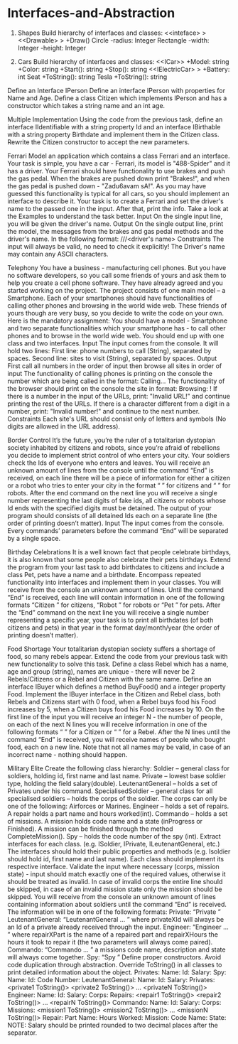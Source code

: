 ﻿# Interfaces-and-Abstraction

1. Shapes
Build hierarchy of interfaces and classes:
&lt;&lt;inteface&gt;
&gt;
&lt;&lt;Drawable&gt;
&gt;
+Draw()
Circle
-radius: Integer
Rectangle
-width: Integer
-height: Integer

2. Cars
Build hierarchy of interfaces and classes:
&lt;&lt;ICar&gt;&gt;
+Model: string
+Color: string
+Start(): string
+Stop(): string
&lt;&lt;IElectricCar&gt;
&gt;
+Battery: int
Seat
+ToString(): string
Tesla
+ToString(): string

Define an Interface IPerson
Define an interface IPerson with properties for Name and Age. Define a class Citizen which implements IPerson and has a constructor which takes a string name and an int age.

Multiple Implementation
Using the code from the previous task, define an interface IIdentifiable with a string property Id and an interface IBirthable with a string property Birthdate and implement them in the Citizen class. Rewrite the Citizen constructor to accept the new parameters.

Ferrari
Model an application which contains a class Ferrari and an interface. Your task is simple, you have a car - Ferrari, its model is "488-Spider" and it has a driver. Your Ferrari should have functionality to use brakes and push the gas pedal. When the brakes are pushed down print "Brakes!", and when the gas pedal is pushed down - "Zadu6avam sA!". As you may have guessed this functionality is typical for all cars, so you should implement an interface to describe it. 
Your task is to create a Ferrari and set the driver's name to the passed one in the input. After that, print the info. Take a look at the Examples to understand the task better.
Input
On the single input line, you will be given the driver's name.
Output
On the single output line, print the model, the messages from the brakes and gas pedal methods and the driver's name. In the following format:
<model>/<brakes>/<gas pedal>/<driver's name>
Constraints
The input will always be valid, no need to check it explicitly! The Driver's name may contain any ASCII characters.

Telephony
You have a business - manufacturing cell phones. But you have no software developers, so you call some friends of yours and ask them to help you create a cell phone software. They have already agreed and you started working on the project. The project consists of one main model – a Smartphone. Each of your smartphones should have functionalities of calling other phones and browsing in the world wide web.
These friends of yours though are very busy, so you decide to write the code on your own. Here is the mandatory assignment:
You should have a model - Smartphone and two separate functionalities which your smartphone has - to call other phones and to browse in the world wide web. You should end up with one class and two interfaces.
Input
The input comes from the console. It will hold two lines:
First line: phone numbers to call (String), separated by spaces.
Second line: sites to visit (String), separated by spaces.
Output
First call all numbers in the order of input then browse all sites in order of input
The functionality of calling phones is printing on the console the number which are being called in the format:
Calling... <number>
The functionality of the browser should print on the console the site in format:
Browsing: <site>!
If there is a number in the input of the URLs, print: "Invalid URL!" and continue printing the rest of the URLs.
If there is a character different from a digit in a number, print: "Invalid number!" and continue to the next number.
Constraints
Each site's URL should consist only of letters and symbols (No digits are allowed in the URL address).

Border Control
It’s the future, you’re the ruler of a totalitarian dystopian society inhabited by citizens and robots, since you’re afraid of rebellions you decide to implement strict control of who enters your city. Your soldiers check the Ids of everyone who enters and leaves.
You will receive an unknown amount of lines from the console until the command “End” is received, on each line there will be a piece of information for either a citizen or a robot who tries to enter your city in the format “<name> <age> <id>” for citizens and “<model> <id>” for robots. After the end command on the next line you will receive a single number representing the last digits of fake ids, all citizens or robots whose Id ends with the specified digits must be detained.
The output of your program should consists of all detained Ids each on a separate line (the order of printing doesn’t matter).
Input
The input comes from the console. Every commands’ parameters before the command “End” will be separated by a single space.

Birthday Celebrations
It is a well known fact that people celebrate birthdays, it is also known that some people also celebrate their pets birthdays. Extend the program from your last task to add birthdates to citizens and include a class Pet, pets have a name and a birthdate. Encompass repeated functionality into interfaces and implement them in your classes. 
You will receive from the console an unknown amount of lines. Until the command “End” is received, each line will contain information in one of the following formats “Citizen <name> <age> <id> <birthdate>” for citizens, “Robot <model> <id>” for robots or “Pet <name> <birthdate>” for pets. After the “End” command on the next line you will receive a single number representing a specific year, your task is to print all birthdates (of both citizens and pets) in that year in the format day/month/year (the order of printing doesn’t matter).

Food Shortage
Your totalitarian dystopian society suffers a shortage of food, so many rebels appear. Extend the code from your previous task with new functionality to solve this task.
Define a class Rebel which has a name, age and group (string), names are unique - there will never be 2 Rebels/Citizens or a Rebel and Citizen with the same name. Define an interface IBuyer which defines a method BuyFood() and a integer property Food. Implement the IBuyer interface in the Citizen and Rebel class, both Rebels and Citizens start with 0 food, when a Rebel buys food his Food increases by 5, when a Citizen buys food his Food increases by 10.
On the first line of the input you will receive an integer N - the number of people, on each of the next N lines you will receive information in one of the following formats “<name> <age> <id> <birthdate>” for a Citizen or “<name> <age><group>” for a Rebel. After the N lines until the command “End” is received, you will receive names of people who bought food, each on a new line. Note that not all names may be valid, in case of an incorrect name - nothing should happen.

Military Elite
Create the following class hierarchy:
Soldier – general class for soldiers, holding id, first name and last name.
Private – lowest base soldier type, holding the field salary(double). 
LeutenantGeneral – holds a set of Privates under his command.
SpecialisedSoldier – general class for all specialised soldiers – holds the corps of the soldier. The corps can only be one of the following: Airforces or Marines.
Engineer – holds a set of repairs. A repair holds a part name and hours worked(int).
Commando – holds a set of missions. A mission holds code name and a state (inProgress or Finished). A mission can be finished through the method CompleteMission().
Spy – holds the code number of the spy (int).
Extract interfaces for each class. (e.g. ISoldier, IPrivate, ILeutenantGeneral, etc.) The interfaces should hold their public properties and methods (e.g. Isoldier should hold id, first name and last name). Each class should implement its respective interface. Validate the input where necessary (corps, mission state) - input should match exactly one of the required values, otherwise it should be treated as invalid. In case of invalid corps the entire line should be skipped, in case of an invalid mission state only the mission should be skipped. 
You will receive from the console an unknown amount of lines containing information about soldiers until the command “End” is received. The information will be in one of the following formats:
Private: “Private <id> <firstName> <lastName> <salary>”
LeutenantGeneral: “LeutenantGeneral <id> <firstName> <lastName> <salary> <private1Id> <private2Id> … <privateNId>” where privateXId will always be an Id of a private already received through the input.
Engineer: “Engineer <id> <firstName> <lastName> <salary> <corps> <repair1Part> <repair1Hours> … <repairNPart> <repairNHours>” where repairXPart is the name of a repaired part and repairXHours the hours it took to repair it (the two parameters will always come paired). 
Commando: “Commando <id> <firstName> <lastName> <salary> <corps> <mission1CodeName>  <mission1state> … <missionNCodeName> <missionNstate>” a missions code name, description and state will always come together.
Spy: “Spy <id> <firstName> <lastName> <codeNumber>”
Define proper constructors. Avoid code duplication through abstraction. Override ToString() in all classes to print detailed information about the object.
Privates:
Name: <firstName> <lastName> Id: <id> Salary: <salary>
Spy:
Name: <firstName> <lastName> Id: <id>
Code Number: <codeNumber>
LeutenantGeneral:
Name: <firstName> <lastName> Id: <id> Salary: <salary>
Privates:
  <private1 ToString()>
  <private2 ToString()>
  …
  <privateN ToString()>
Engineer:
Name: <firstName> <lastName> Id: <id> Salary: <salary>
Corps: <corps>
Repairs:
  <repair1 ToString()>
  <repair2 ToString()>
  …
  <repairN ToString()>
Commando:
Name: <firstName> <lastName> Id: <id> Salary: <salary>
Corps: <corps>
Missions:
  <mission1 ToString()>
  <mission2 ToString()>
  …
  <missionN ToString()>
Repair:
Part Name: <partName> Hours Worked: <hoursWorked>
Mission:
Code Name: <codeName> State: <state>
NOTE: Salary should be printed rounded to two decimal places after the separator.

